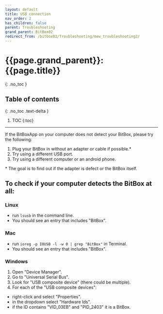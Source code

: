 ```yaml
---
layout: default
title: USB connection
nav_order: 2
has_children: false
parent: Troubleshooting
grand_parent: BitBox02
redirect_from: /bitbox02/Troubleshooting/mew_troubleshooting2/
---
```


# {{page.grand_parent}}: {{page.title}}
{: .no_toc }

## Table of contents
{: .no_toc .text-delta }

1. TOC
{:toc}

---

If the BitBoxApp on your computer does not detect your BitBox, please try the following:
1. Plug your BitBox in without an adapter or cable if possible.*
2. Try using a different USB port.
3. Try using a different computer or an android phone.

\* The goal is to find out if the adapter is defect or the BitBox itself.

## To check if your computer detects the BitBox at all:

### Linux
- run `lsusb` in the command line.
- You should see an entry that includes "BitBox".

### Mac
- run `ioreg -p IOUSB -l -w 0 | grep "BitBox"` in Terminal.
- You should see an entry that includes "BitBox".

### Windows
1. Open "Device Manager".
2. Go to "Universal Serial Bus".
3. Look for "USB composite device" (there could be multiple).
4. For each of the "USB composite devices":
- right-click and select "Properties".
- in the dropdown select "Hardware Ids".
- if the ID contains "VID_03EB" and "PID_2403" it is a BitBox.
